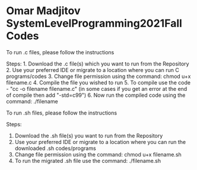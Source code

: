 # Omar Madjitov SystemLevelProgramming2021Fall Codes



To run .c files, please follow the instructions

Steps: 1. Download the .c file(s) which you want to run from the Repository 
2. Use your preferred IDE or migrate to a location where you can run C programs/codes 
3. Change file permission using the command: chmod u+x filename.c 
4. Compile the file you wished to run 
5. To compile use the code - "cc -o filename filename.c" (in some cases if you get an error at the end of compile then add "-std=c99") 
6. Now run the compiled code using the command: ./filename

To run .sh files, please follow the instructions

Steps: 
1. Download the .sh file(s) you want to run from the Repository 
2. Use your preferred IDE or migrate to a location where you can run the downloaded .sh codes/programs 
3. Change file permission using the command: chmod u+x filename.sh 
4. To run the migrated .sh file use the command: ./filename.sh
